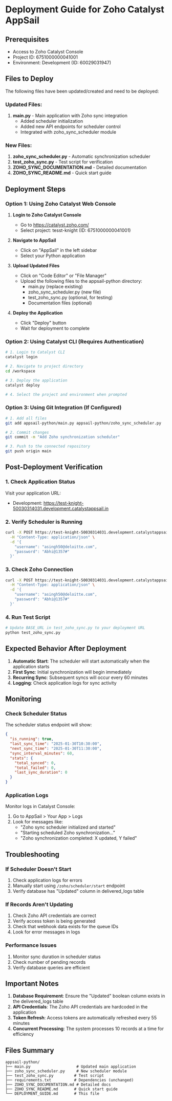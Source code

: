 # Deployment Guide for Zoho Catalyst AppSail

## Prerequisites
- Access to Zoho Catalyst Console
- Project ID: 6751000000041001
- Environment: Development (ID: 60029031947)

## Files to Deploy

The following files have been updated/created and need to be deployed:

### Updated Files:
1. **main.py** - Main application with Zoho sync integration
   - Added scheduler initialization
   - Added new API endpoints for scheduler control
   - Integrated with zoho_sync_scheduler module

### New Files:
1. **zoho_sync_scheduler.py** - Automatic synchronization scheduler
2. **test_zoho_sync.py** - Test script for verification
3. **ZOHO_SYNC_DOCUMENTATION.md** - Detailed documentation
4. **ZOHO_SYNC_README.md** - Quick start guide

## Deployment Steps

### Option 1: Using Zoho Catalyst Web Console

1. **Login to Zoho Catalyst Console**
   - Go to https://catalyst.zoho.com/
   - Select project: tesst-knight (ID: 6751000000041001)

2. **Navigate to AppSail**
   - Click on "AppSail" in the left sidebar
   - Select your Python application

3. **Upload Updated Files**
   - Click on "Code Editor" or "File Manager"
   - Upload the following files to the appsail-python directory:
     - main.py (replace existing)
     - zoho_sync_scheduler.py (new file)
     - test_zoho_sync.py (optional, for testing)
     - Documentation files (optional)

4. **Deploy the Application**
   - Click "Deploy" button
   - Wait for deployment to complete

### Option 2: Using Catalyst CLI (Requires Authentication)

```bash
# 1. Login to Catalyst CLI
catalyst login

# 2. Navigate to project directory
cd /workspace

# 3. Deploy the application
catalyst deploy

# 4. Select the project and environment when prompted
```

### Option 3: Using Git Integration (If Configured)

```bash
# 1. Add all files
git add appsail-python/main.py appsail-python/zoho_sync_scheduler.py

# 2. Commit changes
git commit -m "Add Zoho synchronization scheduler"

# 3. Push to the connected repository
git push origin main
```

## Post-Deployment Verification

### 1. Check Application Status
Visit your application URL:
- Development: https://test-knight-50030314031.development.catalystappsail.in

### 2. Verify Scheduler is Running
```bash
curl -X POST https://test-knight-50030314031.development.catalystappsail.in/zoho/scheduler/status \
  -H "Content-Type: application/json" \
  -d '{
    "username": "asingh50@deloitte.com",
    "password": "Abhi@1357#"
  }'
```

### 3. Check Zoho Connection
```bash
curl -X POST https://test-knight-50030314031.development.catalystappsail.in/zoho/status \
  -H "Content-Type: application/json" \
  -d '{
    "username": "asingh50@deloitte.com",
    "password": "Abhi@1357#"
  }'
```

### 4. Run Test Script
```bash
# Update BASE_URL in test_zoho_sync.py to your deployment URL
python test_zoho_sync.py
```

## Expected Behavior After Deployment

1. **Automatic Start**: The scheduler will start automatically when the application starts
2. **First Sync**: Initial synchronization will begin immediately
3. **Recurring Sync**: Subsequent syncs will occur every 60 minutes
4. **Logging**: Check application logs for sync activity

## Monitoring

### Check Scheduler Status
The scheduler status endpoint will show:
```json
{
  "is_running": true,
  "last_sync_time": "2025-01-30T10:30:00",
  "next_sync_time": "2025-01-30T11:30:00",
  "sync_interval_minutes": 60,
  "stats": {
    "total_synced": 0,
    "total_failed": 0,
    "last_sync_duration": 0
  }
}
```

### Application Logs
Monitor logs in Catalyst Console:
1. Go to AppSail > Your App > Logs
2. Look for messages like:
   - "Zoho sync scheduler initialized and started"
   - "Starting scheduled Zoho synchronization..."
   - "Zoho synchronization completed: X updated, Y failed"

## Troubleshooting

### If Scheduler Doesn't Start
1. Check application logs for errors
2. Manually start using `/zoho/scheduler/start` endpoint
3. Verify database has "Updated" column in delivered_logs table

### If Records Aren't Updating
1. Check Zoho API credentials are correct
2. Verify access token is being generated
3. Check that webhook data exists for the queue IDs
4. Look for error messages in logs

### Performance Issues
1. Monitor sync duration in scheduler status
2. Check number of pending records
3. Verify database queries are efficient

## Important Notes

1. **Database Requirement**: Ensure the "Updated" boolean column exists in the delivered_logs table
2. **API Credentials**: The Zoho API credentials are hardcoded in the application
3. **Token Refresh**: Access tokens are automatically refreshed every 55 minutes
4. **Concurrent Processing**: The system processes 10 records at a time for efficiency

## Files Summary

```
appsail-python/
├── main.py                    # Updated main application
├── zoho_sync_scheduler.py     # New scheduler module
├── test_zoho_sync.py         # Test script
├── requirements.txt          # Dependencies (unchanged)
├── ZOHO_SYNC_DOCUMENTATION.md # Detailed docs
├── ZOHO_SYNC_README.md       # Quick start guide
└── DEPLOYMENT_GUIDE.md       # This file
```